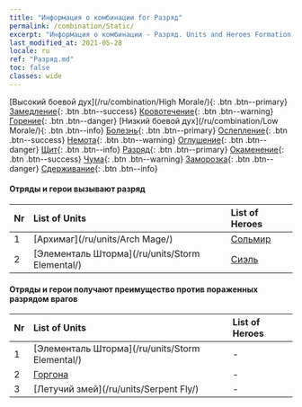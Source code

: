 ```yaml
---
title: "Информация о комбинации for Разряд"
permalink: /combination/Static/
excerpt: "Информация о комбинации - Разряд. Units and Heroes Formation."
last_modified_at: 2021-05-28
locale: ru
ref: "Разряд.md"
toc: false
classes: wide
---
```


  [Высокий боевой дух](/ru/combination/High Morale/){: .btn .btn--primary} [Замедление](/ru/combination/Slow/){: .btn .btn--success} [Кровотечение](/ru/combination/Bleeding/){: .btn .btn--warning} [Горение](/ru/combination/Burning/){: .btn .btn--danger} [Низкий боевой дух](/ru/combination/Low Morale/){: .btn .btn--info} [Болезнь](/ru/combination/Disease/){: .btn .btn--primary} [Ослепление](/ru/combination/Blind/){: .btn .btn--success} [Немота](/ru/combination/Silence/){: .btn .btn--warning} [Оглушение](/ru/combination/Stun/){: .btn .btn--danger} [Щит](/ru/combination/Shield/){: .btn .btn--info} [Разряд](/ru/combination/Static/){: .btn .btn--primary} [Окаменение](/ru/combination/Petrify/){: .btn .btn--success} [Чума](/ru/combination/Plague/){: .btn .btn--warning} [Заморозка](/ru/combination/Freeze/){: .btn .btn--danger} [Сдерживание](/ru/combination/Deterrence/){: .btn .btn--info} 


#### Отряды и герои вызывают разряд

  | Nr |  List of Units  | List of Heroes | 
  |:---|:----------------|:---------------| 
  | 1 | [Архимаг](/ru/units/Arch Mage/) | [Сольмир](/ru/heroes/Solmyr/) |
  | 2 | [Элементаль Шторма](/ru/units/Storm Elemental/) | [Сиэль](/ru/heroes/Ciele/) |


#### Отряды и герои получают преимущество против пораженных разрядом врагов

  | Nr |  List of Units  | List of Heroes | 
  |:---|:----------------|:---------------| 
  | 1 | [Элементаль Шторма](/ru/units/Storm Elemental/) | - |
  | 2 | [Горгона](/ru/units/Gorgon/) | - |
  | 3 | [Летучий змей](/ru/units/Serpent Fly/) | - |

